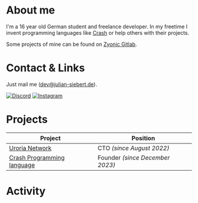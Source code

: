 # About me
I'm a 16 year old German student and freelance developer.
In my freetime I invent programming languages like [Crash](https://github.com/crash-lang) or
help others with their projects.

Some projects of mine can be found on [Zyonic Gitlab](https://gitlab.zyonicsoftware.com/julian-siebert).

# Contact & Links
Just mail me ([dev@julian-siebert.de](mailto://dev@julian-siebert.de)).

[![Discord](https://img.shields.io/badge/discord-%235865F2.svg?style=for-the-badge&logo=discord&logoColor=white)](https://discord.com/users/652574214729236490)
[![Instagram](https://img.shields.io/badge/instagram-%23E4405F.svg?style=for-the-badge&logo=instagram&logoColor=white)](https://instagram.com/juliansiebert.jpg)


# Projects

| Project                                                     | Position                        |
|-------------------------------------------------------------|---------------------------------|
| [Uroria Network](https://github.com/uroria)                 | CTO _(since August 2022)_       |
| [Crash Programming language](https://github.com/crash-lang) | Founder _(since December 2023)_ |

# Activity

<picture>
  <source
    srcset="https://github-readme-stats.vercel.app/api/wakatime?username=julian_siebert&hide_title=true&hide_border=true&layout=compact&display_format=time&theme=dark"
    media="(prefers-color-scheme: dark)"
    />
  <source
    srcset="https://github-readme-stats.vercel.app/api/wakatime?username=julian_siebert&hide_title=true&hide_border=true&layout=compact&display_format=time"
    media="(prefers-color-scheme: light), (prefers-color-scheme: no-preference)"
    />
  <img/>
</picture>
<br>
<picture>
  <source
    srcset="https://github-readme-stats.vercel.app/api?username=julian-siebert&hide_title=true&hide_border=true&layout=compact&display_format=time&show_icons=false&theme=dark"
    media="(prefers-color-scheme: dark)"
    />
  <source
    srcset="https://github-readme-stats.vercel.app/api?username=julian-siebert&hide_title=true&hide_border=true&layout=compact&display_format=time&show_icons=false"
    media="(prefers-color-scheme: light), (prefers-color-scheme: no-preference)"
    />
  <img/>
</picture>
